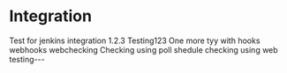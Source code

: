 # Integration
Test for jenkins integration 1.2.3
Testing123
One more tyy with hooks
webhooks
webchecking
Checking using poll shedule
checking using web
testing---
